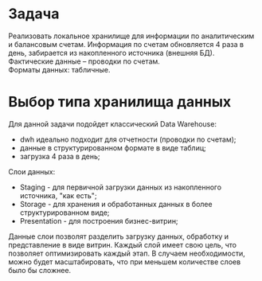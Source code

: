 # Задача
Реализовать локальное хранилище для информации по аналитическим и балансовым счетам. 
Информация по счетам обновляется 4 раза в день, забирается из накопленного источника (внешняя 
БД).  
Фактические данные – проводки по счетам.  
Форматы данных: табличные.  

# Выбор типа хранилища данных
Для данной задачи подойдет классический Data Warehouse:
- dwh идеально подходит для отчетности (проводки по счетам);
- данные в структурированном формате в виде таблиц;
- загрузка 4 раза в день;  

Слои данных:
- Staging - для первичной загрузки данных из накопленного источника, "как есть";
- Storage - для хранения и обработанных данных в более структурированном виде;
- Presentation - для построения бизнес-витрин;

Данные слои позволят разделить загрузку данных, обработку и представление в виде витрин. Каждый слой имеет свою цель, что позволяет оптимизировать каждый этап. В случаем необходимости, можно будет масштабировать, что при меньшем количестве слоев было бы сложнее.